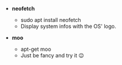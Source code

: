 * **neofetch**
	* sudo apt install neofetch
	* Display system infos with the OS' logo.

* **moo** 
	* apt-get moo
	* Just be fancy and try it :wink:

